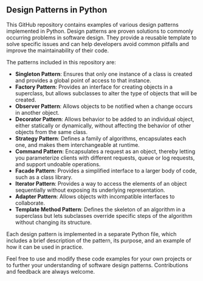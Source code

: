 ## Design Patterns in Python

This GitHub repository contains examples of various design patterns implemented in Python. Design patterns are proven solutions to commonly occurring problems in software design. They provide a reusable template to solve specific issues and can help developers avoid common pitfalls and improve the maintainability of their code.

The patterns included in this repository are:

- **Singleton Pattern**: Ensures that only one instance of a class is created and provides a global point of access to that instance.
- **Factory Pattern**: Provides an interface for creating objects in a superclass, but allows subclasses to alter the type of objects that will be created.
- **Observer Pattern**: Allows objects to be notified when a change occurs in another object.
- **Decorator Pattern**: Allows behavior to be added to an individual object, either statically or dynamically, without affecting the behavior of other objects from the same class.
- **Strategy Pattern**: Defines a family of algorithms, encapsulates each one, and makes them interchangeable at runtime.
- **Command Pattern**: Encapsulates a request as an object, thereby letting you parameterize clients with different requests, queue or log requests, and support undoable operations.
- **Facade Pattern**: Provides a simplified interface to a larger body of code, such as a class library.
- **Iterator Pattern**: Provides a way to access the elements of an object sequentially without exposing its underlying representation.
- **Adapter Pattern**: Allows objects with incompatible interfaces to collaborate.
- **Template Method Pattern**: Defines the skeleton of an algorithm in a superclass but lets subclasses override specific steps of the algorithm without changing its structure.

Each design pattern is implemented in a separate Python file, which includes a brief description of the pattern, its purpose, and an example of how it can be used in practice.

Feel free to use and modify these code examples for your own projects or to further your understanding of software design patterns. Contributions and feedback are always welcome.